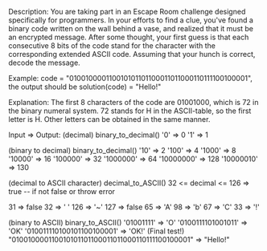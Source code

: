 Description:
You are taking part in an Escape Room challenge designed specifically for programmers. In your efforts to find a clue, you've found a binary code written on the wall behind a vase, and realized that it must be an encrypted message. After some thought, your first guess is that each consecutive 8 bits of the code stand for the character with the corresponding extended ASCII code.
Assuming that your hunch is correct, decode the message.

Example:
code = "010010000110010101101100011011000110111100100001", the output should be
solution(code) = "Hello!"

Explanation:
The first 8 characters of the code are 01001000, which is 72 in the binary numeral system. 72 stands for H in the ASCII-table, so the first letter is H.
Other letters can be obtained in the same manner.

Input => Output:
(decimal) binary_to_decimal()
'0' => 0
'1' => 1

(binary to decimal) binary_to_decimal()
'10' => 2
'100' => 4
'1000' => 8
'10000' => 16
'100000' => 32
'1000000' => 64
'10000000' => 128
'10000010' => 130

(decimal to ASCII character) decimal_to_ASCII()
32 <= decimal <= 126   => true -- if not false or throw error

31 => false
32 => ' '
126 => '~'
127 => false
65 => 'A'
98 => 'b'
67 => 'C'
33 => '!'

(binary to ASCII) binary_to_ASCII()
'01001111' => 'O'
'0100111101001011' => 'OK'
'010011110100101100100001' => 'OK!'
         (Final test!)
"010010000110010101101100011011000110111100100001" => "Hello!"
